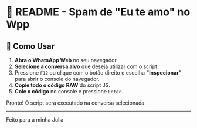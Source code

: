 # 📜 README - Spam de "Eu te amo" no Wpp 


## 🚀 Como Usar

1. **Abra o WhatsApp Web** no seu navegador.
2. **Selecione a conversa alvo** que deseja utilizar com o script.
3. Pressione `F12` ou clique com o botão direito e escolha **"Inspecionar"** para abrir o console do navegador.
4. **Copie todo o código RAW** do script JS.
5. **Cole o código** no console e pressione `Enter`.

Pronto! O script será executado na conversa selecionada.


---
Feito para a minha Julia
